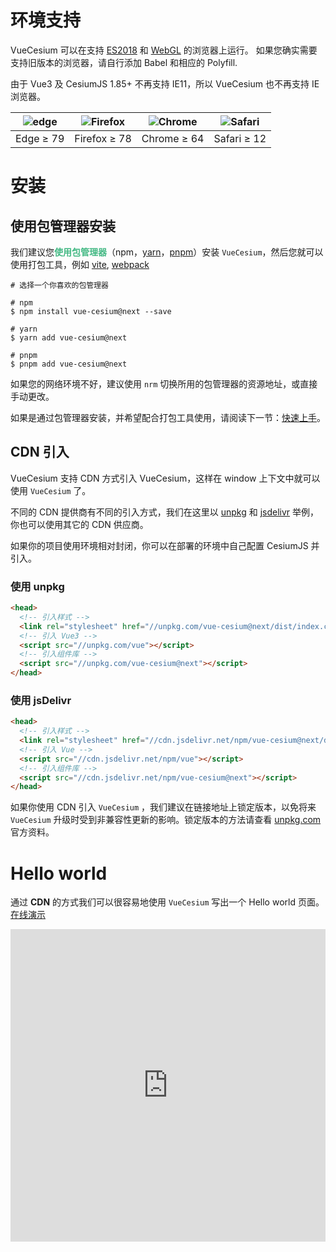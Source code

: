 <!--
 * @Author: zouyaoji@https://github.com/zouyaoji
 * @Date: 2021-04-06 09:21:03
 * @LastEditTime: 2022-02-24 17:08
 * @LastEditors: zouyaoji
 * @Description:
 * @FilePath: \vue-cesium@next\website\docs\zh-CN\installation.md
-->

# 环境支持

VueCesium 可以在支持 [ES2018](https://caniuse.com/?feats=mdn-javascript_builtins_regexp_dotall,mdn-javascript_builtins_regexp_lookbehind_assertion,mdn-javascript_builtins_regexp_named_capture_groups,mdn-javascript_builtins_regexp_property_escapes,mdn-javascript_builtins_symbol_asynciterator,mdn-javascript_functions_method_definitions_async_generator_methods,mdn-javascript_grammar_template_literals_template_literal_revision,mdn-javascript_operators_destructuring_rest_in_objects,mdn-javascript_operators_spread_spread_in_destructuring,promise-finally) 和 [WebGL](https://caniuse.com/webgl) 的浏览器上运行。 如果您确实需要支持旧版本的浏览器，请自行添加 Babel 和相应的 Polyfill.

由于 Vue3 及 CesiumJS 1.85+ 不再支持 IE11，所以 VueCesium 也不再支持 IE 浏览器。

| ![edge](https://cdn.jsdelivr.net/npm/@browser-logos/edge/edge_32x32.png) | ![Firefox](https://cdn.jsdelivr.net/npm/@browser-logos/firefox/firefox_32x32.png) | ![Chrome](https://cdn.jsdelivr.net/npm/@browser-logos/chrome/chrome_32x32.png) | ![Safari](https://cdn.jsdelivr.net/npm/@browser-logos/safari/safari_32x32.png) |
| :----------------------------------------------------------------------: | :-------------------------------------------------------------------------------: | :----------------------------------------------------------------------------: | :----------------------------------------------------------------------------: |
|                                Edge ≥ 79                                 |                                   Firefox ≥ 78                                    |                                  Chrome ≥ 64                                   |                                  Safari ≥ 12                                   |

# 安装

## 使用包管理器安装

我们建议您<span style="color: rgb(66 184 131);"><b>使用包管理器</b></span>（npm，[yarn](https://classic.yarnpkg.com/lang/en/)，[pnpm](https://pnpm.io/zh/)）安装 `VueCesium`，然后您就可以使用打包工具，例如 [vite](https://vitejs.dev), [webpack](https://webpack.js.org/)

```shell
# 选择一个你喜欢的包管理器

# npm
$ npm install vue-cesium@next --save

# yarn
$ yarn add vue-cesium@next

# pnpm
$ pnpm add vue-cesium@next
```

如果您的网络环境不好，建议使用 `nrm` 切换所用的包管理器的资源地址，或直接手动更改。

如果是通过包管理器安装，并希望配合打包工具使用，请阅读下一节：[快速上手](./#/zh-CN/component/quickstart)。

## CDN 引入

VueCesium 支持 CDN 方式引入 VueCesium，这样在 window 上下文中就可以使用 `VueCesium` 了。

不同的 CDN 提供商有不同的引入方式，我们在这里以 [unpkg](https://unpkg.com) 和 [jsdelivr](https://jsdelivr.com) 举例，你也可以使用其它的 CDN 供应商。

如果你的项目使用环境相对封闭，你可以在部署的环境中自己配置 CesiumJS 并引入。

### 使用 unpkg

```html
<head>
  <!-- 引入样式 -->
  <link rel="stylesheet" href="//unpkg.com/vue-cesium@next/dist/index.css" />
  <!-- 引入 Vue3 -->
  <script src="//unpkg.com/vue"></script>
  <!-- 引入组件库 -->
  <script src="//unpkg.com/vue-cesium@next"></script>
</head>
```

### 使用 jsDelivr

```html
<head>
  <!-- 引入样式 -->
  <link rel="stylesheet" href="//cdn.jsdelivr.net/npm/vue-cesium@next/dist/index.css" />
  <!-- 引入 Vue -->
  <script src="//cdn.jsdelivr.net/npm/vue"></script>
  <!-- 引入组件库 -->
  <script src="//cdn.jsdelivr.net/npm/vue-cesium@next"></script>
</head>
```

如果你使用 CDN 引入 `VueCesium` ，我们建议在链接地址上锁定版本，以免将来 `VueCesium` 升级时受到非兼容性更新的影响。锁定版本的方法请查看 [unpkg.com](https://unpkg.com) 官方资料。

# Hello world

通过 **CDN** 的方式我们可以很容易地使用 `VueCesium` 写出一个 Hello world 页面。[在线演示](https://codepen.io/zouyaoji/pen/bGBOyJM)

<iframe height="500" style="width: 100%;" scrolling="no" title="VueCesium Demo" src="https://codepen.io/zouyaoji/embed/bGBOyJM?height=265&theme-id=light&default-tab=html,result" frameborder="no" loading="lazy" allowtransparency="true" allowfullscreen="true">
  See the Pen <a href='https://codepen.io/zouyaoji/pen/bGBOyJM'>VueCesium Demo</a> by zouyaoji
  (<a href='https://codepen.io/zouyaoji'>@zouyaoji</a>) on <a href='https://codepen.io'>CodePen</a>.
</iframe>
